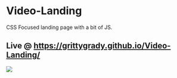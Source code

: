 # Video-Landing
 CSS Focused landing page with a bit of JS.

## Live @ https://grittygrady.github.io/Video-Landing/

<img src="https://github.com/grittygrady/Video-Landing/blob/main/screenshot.png?raw=true"/>
